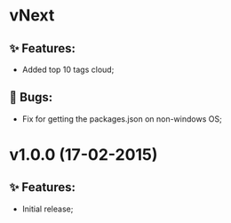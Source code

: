 # vNext

## :sparkles: Features:

* Added top 10 tags cloud;

## :bug: Bugs:

* Fix for getting the packages.json on non-windows OS;


# v1.0.0 (17-02-2015)

## :sparkles: Features:

* Initial release;
